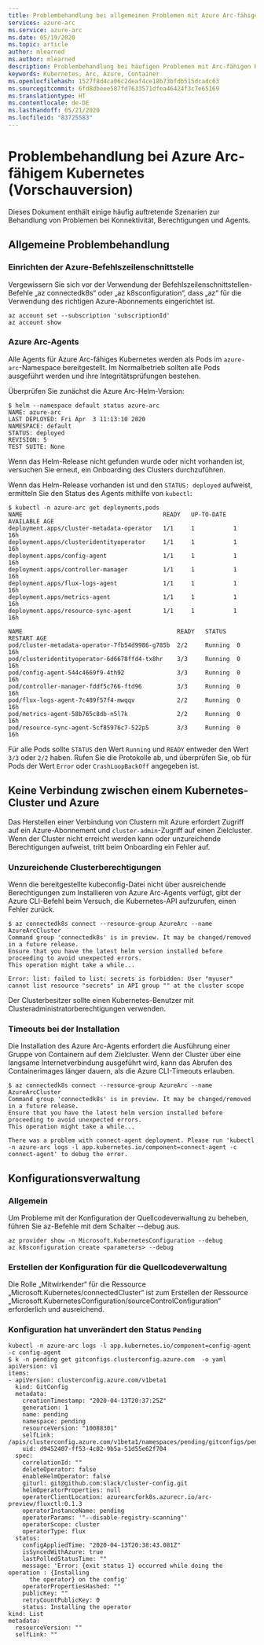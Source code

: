 ```yaml
---
title: Problembehandlung bei allgemeinen Problemen mit Azure Arc-fähigem Kubernetes (Vorschauversion)
services: azure-arc
ms.service: azure-arc
ms.date: 05/19/2020
ms.topic: article
author: mlearned
ms.author: mlearned
description: Problembehandlung bei häufigen Problemen mit Arc-fähigen Kubernetes-Clustern
keywords: Kubernetes, Arc, Azure, Container
ms.openlocfilehash: 1527f8d4ca06c2deaf4ce18b73bfdb515dcadc63
ms.sourcegitcommit: 6fd8dbeee587fd7633571dfea46424f3c7e65169
ms.translationtype: HT
ms.contentlocale: de-DE
ms.lasthandoff: 05/21/2020
ms.locfileid: "83725583"
---
```

# <a name="azure-arc-enabled-kubernetes-troubleshooting-preview"></a>Problembehandlung bei Azure Arc-fähigem Kubernetes (Vorschauversion)

Dieses Dokument enthält einige häufig auftretende Szenarien zur Behandlung von Problemen bei Konnektivität, Berechtigungen und Agents.

## <a name="general-troubleshooting"></a>Allgemeine Problembehandlung

### <a name="azure-cli-set-up"></a>Einrichten der Azure-Befehlszeilenschnittstelle
Vergewissern Sie sich vor der Verwendung der Befehlszeilenschnittstellen-Befehle „az connectedk8s“ oder „az k8sconfiguration“, dass „az“ für die Verwendung des richtigen Azure-Abonnements eingerichtet ist.

```console
az account set --subscription 'subscriptionId'
az account show
```

### <a name="azure-arc-agents"></a>Azure Arc-Agents
Alle Agents für Azure Arc-fähiges Kubernetes werden als Pods im `azure-arc`-Namespace bereitgestellt. Im Normalbetrieb sollten alle Pods ausgeführt werden und ihre Integritätsprüfungen bestehen.

Überprüfen Sie zunächst die Azure Arc-Helm-Version:

```console
$ helm --namespace default status azure-arc
NAME: azure-arc
LAST DEPLOYED: Fri Apr  3 11:13:10 2020
NAMESPACE: default
STATUS: deployed
REVISION: 5
TEST SUITE: None
```

Wenn das Helm-Release nicht gefunden wurde oder nicht vorhanden ist, versuchen Sie erneut, ein Onboarding des Clusters durchzuführen.

Wenn das Helm-Release vorhanden ist und den `STATUS: deployed` aufweist, ermitteln Sie den Status des Agents mithilfe von `kubectl`:

```console
$ kubectl -n azure-arc get deployments,pods
NAME                                        READY   UP-TO-DATE AVAILABLE AGE
deployment.apps/cluster-metadata-operator   1/1     1           1        16h
deployment.apps/clusteridentityoperator     1/1     1           1        16h
deployment.apps/config-agent                1/1     1           1        16h
deployment.apps/controller-manager          1/1     1           1        16h
deployment.apps/flux-logs-agent             1/1     1           1        16h
deployment.apps/metrics-agent               1/1     1           1        16h
deployment.apps/resource-sync-agent         1/1     1           1        16h

NAME                                            READY   STATUS   RESTART AGE
pod/cluster-metadata-operator-7fb54d9986-g785b  2/2     Running  0       16h
pod/clusteridentityoperator-6d6678ffd4-tx8hr    3/3     Running  0       16h
pod/config-agent-544c4669f9-4th92               3/3     Running  0       16h
pod/controller-manager-fddf5c766-ftd96          3/3     Running  0       16h
pod/flux-logs-agent-7c489f57f4-mwqqv            2/2     Running  0       16h
pod/metrics-agent-58b765c8db-n5l7k              2/2     Running  0       16h
pod/resource-sync-agent-5cf85976c7-522p5        3/3     Running  0       16h
```

Für alle Pods sollte `STATUS` den Wert `Running` und `READY` entweder den Wert `3/3` oder `2/2` haben. Rufen Sie die Protokolle ab, und überprüfen Sie, ob für Pods der Wert `Error` oder `CrashLoopBackOff` angegeben ist.

## <a name="unable-to-connect-my-kubernetes-cluster-to-azure"></a>Keine Verbindung zwischen einem Kubernetes-Cluster und Azure

Das Herstellen einer Verbindung von Clustern mit Azure erfordert Zugriff auf ein Azure-Abonnement und `cluster-admin`-Zugriff auf einen Zielcluster. Wenn der Cluster nicht erreicht werden kann oder unzureichende Berechtigungen aufweist, tritt beim Onboarding ein Fehler auf.

### <a name="insufficient-cluster-permissions"></a>Unzureichende Clusterberechtigungen

Wenn die bereitgestellte kubeconfig-Datei nicht über ausreichende Berechtigungen zum Installieren von Azure Arc-Agents verfügt, gibt der Azure CLI-Befehl beim Versuch, die Kubernetes-API aufzurufen, einen Fehler zurück.

```console
$ az connectedk8s connect --resource-group AzureArc --name AzureArcCluster
Command group 'connectedk8s' is in preview. It may be changed/removed in a future release.
Ensure that you have the latest helm version installed before proceeding to avoid unexpected errors.
This operation might take a while...

Error: list: failed to list: secrets is forbidden: User "myuser" cannot list resource "secrets" in API group "" at the cluster scope
```

Der Clusterbesitzer sollte einen Kubernetes-Benutzer mit Clusteradministratorberechtigungen verwenden.

### <a name="installation-timeouts"></a>Timeouts bei der Installation

Die Installation des Azure Arc-Agents erfordert die Ausführung einer Gruppe von Containern auf dem Zielcluster. Wenn der Cluster über eine langsame Internetverbindung ausgeführt wird, kann das Abrufen des Containerimages länger dauern, als die Azure CLI-Timeouts erlauben.

```console
$ az connectedk8s connect --resource-group AzureArc --name AzureArcCluster
Command group 'connectedk8s' is in preview. It may be changed/removed in a future release.
Ensure that you have the latest helm version installed before proceeding to avoid unexpected errors.
This operation might take a while...

There was a problem with connect-agent deployment. Please run 'kubectl -n azure-arc logs -l app.kubernetes.io/component=connect-agent -c connect-agent' to debug the error.
```

## <a name="configuration-management"></a>Konfigurationsverwaltung

### <a name="general"></a>Allgemein
Um Probleme mit der Konfiguration der Quellcodeverwaltung zu beheben, führen Sie az-Befehle mit dem Schalter --debug aus.

```console
az provider show -n Microsoft.KubernetesConfiguration --debug
az k8sconfiguration create <parameters> --debug
```

### <a name="create-source-control-configuration"></a>Erstellen der Konfiguration für die Quellcodeverwaltung
Die Rolle „Mitwirkender“ für die Ressource „Microsoft.Kubernetes/connectedCluster“ ist zum Erstellen der Ressource „Microsoft.KubernetesConfiguration/sourceControlConfiguration“ erforderlich und ausreichend.

### <a name="configuration-remains-pending"></a>Konfiguration hat unverändert den Status `Pending`

```console
kubectl -n azure-arc logs -l app.kubernetes.io/component=config-agent -c config-agent
$ k -n pending get gitconfigs.clusterconfig.azure.com  -o yaml
apiVersion: v1
items:
- apiVersion: clusterconfig.azure.com/v1beta1
  kind: GitConfig
  metadata:
    creationTimestamp: "2020-04-13T20:37:25Z"
    generation: 1
    name: pending
    namespace: pending
    resourceVersion: "10088301"
    selfLink: /apis/clusterconfig.azure.com/v1beta1/namespaces/pending/gitconfigs/pending
    uid: d9452407-ff53-4c02-9b5a-51d55e62f704
  spec:
    correlationId: ""
    deleteOperator: false
    enableHelmOperator: false
    giturl: git@github.com:slack/cluster-config.git
    helmOperatorProperties: null
    operatorClientLocation: azurearcfork8s.azurecr.io/arc-preview/fluxctl:0.1.3
    operatorInstanceName: pending
    operatorParams: '"--disable-registry-scanning"'
    operatorScope: cluster
    operatorType: flux
  status:
    configAppliedTime: "2020-04-13T20:38:43.081Z"
    isSyncedWithAzure: true
    lastPolledStatusTime: ""
    message: 'Error: {exit status 1} occurred while doing the operation : {Installing
      the operator} on the config'
    operatorPropertiesHashed: ""
    publicKey: ""
    retryCountPublicKey: 0
    status: Installing the operator
kind: List
metadata:
  resourceVersion: ""
  selfLink: ""
```
